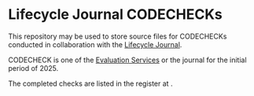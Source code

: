 # Lifecycle Journal CODECHECKs

This repository may be used to store source files for CODECHECKs conducted in collaboration with the [Lifecycle Journal](https://lifecyclejournal.org/).

CODECHECK is one of the [Evaluation Services](https://lifecyclejournal.org/evaluation-services/) or the journal for the initial period of 2025.

The completed checks are listed in the register at <TODO TODO TODO>.

